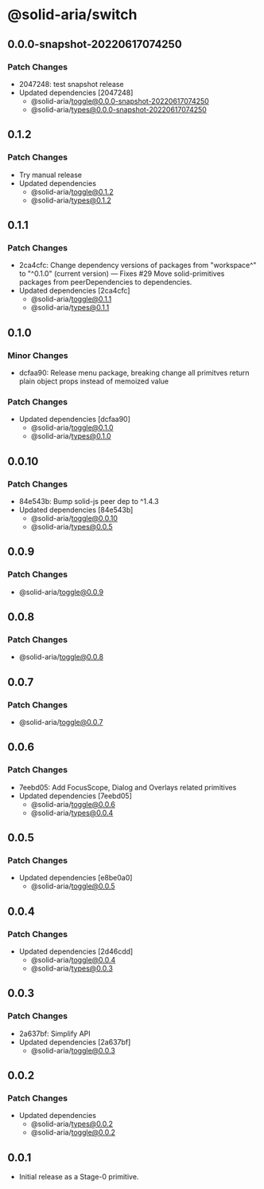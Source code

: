 # @solid-aria/switch

## 0.0.0-snapshot-20220617074250

### Patch Changes

- 2047248: test snapshot release
- Updated dependencies [2047248]
  - @solid-aria/toggle@0.0.0-snapshot-20220617074250
  - @solid-aria/types@0.0.0-snapshot-20220617074250

## 0.1.2

### Patch Changes

- Try manual release
- Updated dependencies
  - @solid-aria/toggle@0.1.2
  - @solid-aria/types@0.1.2

## 0.1.1

### Patch Changes

- 2ca4cfc: Change dependency versions of packages from "workspace^" to "^0.1.0" (current version) — Fixes #29
  Move solid-primitives packages from peerDependencies to dependencies.
- Updated dependencies [2ca4cfc]
  - @solid-aria/toggle@0.1.1
  - @solid-aria/types@0.1.1

## 0.1.0

### Minor Changes

- dcfaa90: Release menu package, breaking change all primitves return plain object props instead of memoized value

### Patch Changes

- Updated dependencies [dcfaa90]
  - @solid-aria/toggle@0.1.0
  - @solid-aria/types@0.1.0

## 0.0.10

### Patch Changes

- 84e543b: Bump solid-js peer dep to ^1.4.3
- Updated dependencies [84e543b]
  - @solid-aria/toggle@0.0.10
  - @solid-aria/types@0.0.5

## 0.0.9

### Patch Changes

- @solid-aria/toggle@0.0.9

## 0.0.8

### Patch Changes

- @solid-aria/toggle@0.0.8

## 0.0.7

### Patch Changes

- @solid-aria/toggle@0.0.7

## 0.0.6

### Patch Changes

- 7eebd05: Add FocusScope, Dialog and Overlays related primitives
- Updated dependencies [7eebd05]
  - @solid-aria/toggle@0.0.6
  - @solid-aria/types@0.0.4

## 0.0.5

### Patch Changes

- Updated dependencies [e8be0a0]
  - @solid-aria/toggle@0.0.5

## 0.0.4

### Patch Changes

- Updated dependencies [2d46cdd]
  - @solid-aria/toggle@0.0.4
  - @solid-aria/types@0.0.3

## 0.0.3

### Patch Changes

- 2a637bf: Simplify API
- Updated dependencies [2a637bf]
  - @solid-aria/toggle@0.0.3

## 0.0.2

### Patch Changes

- Updated dependencies
  - @solid-aria/types@0.0.2
  - @solid-aria/toggle@0.0.2

## 0.0.1

- Initial release as a Stage-0 primitive.
